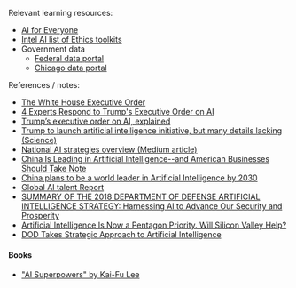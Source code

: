 Relevant learning resources:

- [AI for Everyone](https://www.coursera.org/learn/ai-for-everyone)
- [Intel AI list of Ethics toolkits](https://www.intel.ai/ai-ethics-toolkits/?spredfast-trk-id=sf208505013#gs.bnKXWOcP)
- Government data
    - [Federal data portal](https://www.data.gov/)
    - [Chicago data portal](https://data.cityofchicago.org/)

References / notes:

- [The White House Executive Order](https://www.whitehouse.gov/presidential-actions/executive-order-maintaining-american-leadership-artificial-intelligence/)
- [4 Experts Respond to Trump's Executive Order on AI](https://spectrum.ieee.org/tech-talk/robotics/artificial-intelligence/4-experts-respond-to-trumps-executive-order-on-ai)
- [Trump’s executive order on AI, explained](https://www.recode.net/2019/2/13/18222433/trump-executive-order-ai-explained)
- [Trump to launch artificial intelligence initiative, but many details lacking (Science)](https://www.sciencemag.org/news/2019/02/trump-launch-artificial-intelligence-initiative-many-details-lacking)
- [National AI strategies overview (Medium article)](https://medium.com/politics-ai/an-overview-of-national-ai-strategies-2a70ec6edfd)
- [China Is Leading in Artificial Intelligence--and American Businesses Should Take Note](https://www.inc.com/lenovo/being-in-business-means-being-a-difference-maker.html)
- [China plans to be a world leader in Artificial Intelligence by 2030](https://multimedia.scmp.com/news/china/article/2166148/china-2025-artificial-intelligence/index.html)
- [Global AI talent Report](http://www.jfgagne.ai/talent)
- [SUMMARY OF THE 2018 DEPARTMENT OF DEFENSE ARTIFICIAL INTELLIGENCE STRATEGY: Harnessing AI to Advance Our Security and Prosperity](https://media.defense.gov/2019/Feb/12/2002088963/-1/-1/1/SUMMARY-OF-DOD-AI-STRATEGY.PDF)
- [Artificial Intelligence Is Now a Pentagon Priority. Will Silicon Valley Help?](https://www.nytimes.com/2018/08/26/technology/pentagon-artificial-intelligence.html)
- [DOD Takes Strategic Approach to Artificial Intelligence](https://www.defense.gov/explore/story/Article/1755991/dod-takes-strategic-approach-to-artificial-intelligence)

#### Books

- ["AI Superpowers" by Kai-Fu Lee](https://www.amazon.com/dp/0358105587)
